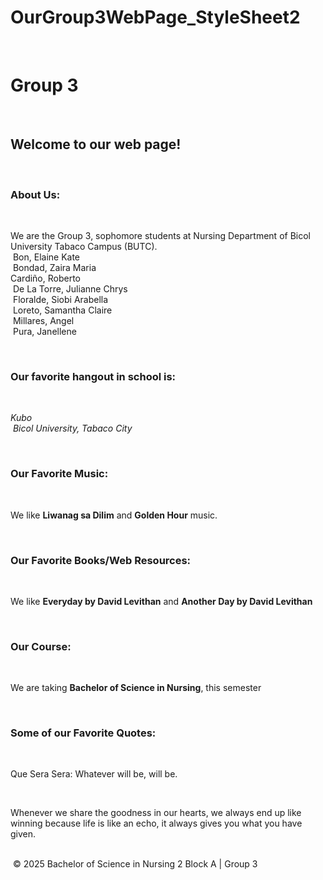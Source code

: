 # OurGroup3WebPage_StyleSheet2
‎<!DOCTYPE html>
‎<html>
‎<head>
‎    <title>Group 3</title>
‎    <style>
‎        body {
‎            background-color: black;
‎            color: white;
‎            font-family: Arial, sans-serif;
‎            text-align: center;
‎        }
‎
‎        h1 {
‎            color: #00BFFF;
‎        }
‎
‎        h2 {
‎            color: red;
‎        }
‎
‎        h3 {
‎            color: khaki;
‎        }
‎
‎        p {
‎            margin: 10px 0;
‎        }
‎
‎        .section-title {
‎            color: khaki;
‎            font-weight: bold;
‎        }
‎
‎        .quote {
‎            color: orange;
‎        }
‎
‎        .footer {
‎            color: skyblue;
‎            font-size: 0.9em;
‎            border-top: 1px solid white;
‎            margin-top: 20px;
‎            padding-top: 10px;
‎        }
‎
‎        em {
‎            color: salmon;
‎        }
‎    </style>
‎</head>
‎<body>
‎
‎    <h1>Group 3</h1>
‎    <h2>Welcome to our web page!</h2>
‎
‎    <h3>About Us:</h3>
‎    <p>We are the Group 3, sophomore students at Nursing Department of Bicol University Tabaco Campus (BUTC).<br>
‎    Bon, Elaine Kate<br>
‎    Bondad, Zaira Maria<br>
‎    Cardiño, Roberto<br>
‎    De La Torre, Julianne Chrys<br>
‎    Floralde, Siobi Arabella<br>
‎    Loreto, Samantha Claire<br>
‎    Millares, Angel<br>
‎    Pura, Janellene</p>
‎
‎    <h3>Our favorite hangout in school is:</h3>
‎    <p><em>Kubo<br>
‎    Bicol University, Tabaco City</em></p>
‎
‎    <h3 class="section-title">Our Favorite Music:</h3>
‎    <p>We like <strong>Liwanag sa Dilim</strong> and <strong>Golden Hour</strong> music.</p>
‎
‎    <h3 class="section-title">Our Favorite Books/Web Resources:</h3>
‎    <p>We like <strong>Everyday by David Levithan</strong> and <strong>Another Day by David Levithan</strong></p>
‎
‎    <h3 class="section-title">Our Course:</h3>
‎    <p>We are taking <strong>Bachelor of Science in Nursing</strong>,  this semester</p>
‎
‎    <h3 class="section-title">Some of our Favorite Quotes:</h3>
‎    <p class="quote">Que Sera Sera: Whatever will be, will be.</p>
‎    <p class="quote">Whenever we share the goodness in our hearts, we always end up like winning because life is like an echo, it always gives you what you have given.</p>
‎
‎    <div class="footer">
‎        &copy; 2025 Bachelor of Science in Nursing 2 Block A | Group 3
‎    </div>
‎
‎</body>
‎</html>
